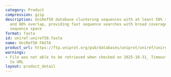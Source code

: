 ```yaml
---
category: Product
compression: gzip
description: UniRef50 database clustering sequences with at least 50% sequence identity
  and 80% overlap, providing fast sequence searches with broad coverage of protein
  sequence space
format: fasta
id: uniref.uniref50.fasta
name: UniRef50 FASTA
product_url: https://ftp.uniprot.org/pub/databases/uniprot/uniref/uniref50/uniref50.fasta.gz
warnings:
- File was not able to be retrieved when checked on 2025-10-31_ Timeout connecting
  to URL
layout: product_detail
---
```


